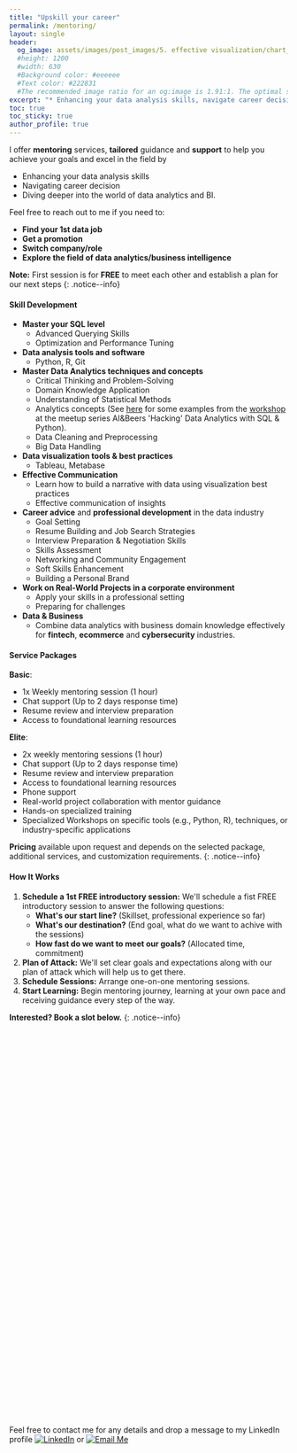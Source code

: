 ```yaml
---
title: "Upskill your career"
permalink: /mentoring/
layout: single
header:
  og_image: assets/images/post_images/5. effective visualization/chart_og.jpg
  #height: 1200
  #width: 630
  #Background color: #eeeeee
  #Text color: #222831
  #The recommended image ratio for an og:image is 1.91:1. The optimal size would be 1200 x 630.
excerpt: "* Enhancing your data analysis skills, navigate career decisions, dive deeper into the world of data analytics and BI. The first introductory session is for free."
toc: true
toc_sticky: true
author_profile: true
---
```


I offer **mentoring** services, **tailored** guidance and **support** to help you achieve your goals and excel in the field by 
* Enhancing your data analysis skills
* Navigating career decision
* Diving deeper into the world of data analytics and BI. 

Feel free to reach out to me if you need to:
* **Find your 1st data job**
* **Get a promotion**
* **Switch company/role**
* **Explore the field of data analytics/business intelligence**

**Note:** First session is for **FREE** to meet each other and establish a plan for our next steps
{: .notice--info}

#### **Skill Development**
- **Master your SQL level**
   * Advanced Querying Skills
   * Optimization and Performance Tuning
- **Data analysis tools and software**
   * Python, R, Git
- **Master Data Analytics techniques and concepts**
   * Critical Thinking and Problem-Solving
   * Domain Knowledge Application
   * Understanding of Statistical Methods
   * Analytics concepts (See [here](https://github.com/angeanto/ai_and_beers_hacking_data_and_analytics/blob/main/Hacking_Data_Analytics_with_SQL_%26_Python.ipynb) for some examples from the [workshop](https://www.meetup.com/ai-and-beers/events/297355998/) at the meetup series AI&Beers 'Hacking' Data Analytics with SQL & Python).
   * Data Cleaning and Preprocessing
   * Big Data Handling
- **Data visualization tools & best practices**
   * Tableau, Metabase
- **Effective Communication**
   * Learn how to build a narrative with data using visualization best practices
   * Effective communication of insights
- **Career advice** and **professional development** in the data industry
   * Goal Setting
   * Resume Building and Job Search Strategies
   * Interview Preparation & Negotiation Skills
   * Skills Assessment
   * Networking and Community Engagement
   * Soft Skills Enhancement
   * Building a Personal Brand
- **Work on Real-World Projects in a corporate environment**
   * Apply your skills in a professional setting
   * Preparing for challenges
- **Data & Business**
   * Combine data analytics with business domain knowledge effectively for **fintech**, **ecommerce** and **cybersecurity** industries.

#### **Service Packages**

**Basic**:
- 1x Weekly mentoring session (1 hour)
- Chat support (Up to 2 days response time)
- Resume review and interview preparation
- Access to foundational learning resources

**Elite**:
- 2x weekly mentoring sessions (1 hour)
- Chat support (Up to 2 days response time)
- Resume review and interview preparation
- Access to foundational learning resources
- Phone support
- Real-world project collaboration with mentor guidance
- Hands-on specialized training
- Specialized Workshops on specific tools (e.g., Python, R), techniques, or industry-specific applications

**Pricing** available upon request and depends on the selected package, additional services, and customization requirements.
{: .notice--info}

#### **How It Works**

1. **Schedule a 1st FREE introductory session:** We'll schedule a fist FREE introductory session to answer the following questions: 
   * **What's our start line?** (Skillset, professional experience so far)
   * **What's our destination?** (End goal, what do we want to achive with the sessions)
   * **How fast do we want to meet our goals?** (Allocated time, commitment)
2. **Plan of Attack:** We'll set clear goals and expectations along with our plan of attack which will help us to get there.
3. **Schedule Sessions:** Arrange one-on-one mentoring sessions.
4. **Start Learning:** Begin mentoring journey, learning at your own pace and receiving guidance every step of the way.

**Interested? Book a slot below.**
{: .notice--info}

<!-- Calendly inline widget begin -->
<div class="calendly-inline-widget" data-url="https://calendly.com/antonisangelakis" style="min-width:320px;height:700px;"></div>
<script type="text/javascript" src="https://assets.calendly.com/assets/external/widget.js" async></script>
<!-- Calendly inline widget end -->

<!-- Calendly badge widget begin -->
<link href="https://assets.calendly.com/assets/external/widget.css" rel="stylesheet">
<script src="https://assets.calendly.com/assets/external/widget.js" type="text/javascript" async></script>
<script type="text/javascript">window.onload = function() { Calendly.initBadgeWidget({ url: 'https://calendly.com/antonisangelakis', text: 'Getting started with a FREE 45min session 🚀', color: '#0069ff', textColor: '#ffffff', branding: true }); }</script>
<!-- Calendly badge widget end -->

Feel free to contact me for any details and drop a message to my LinkedIn profile [![LinkedIn](https://img.shields.io/badge/LinkedIn-Profile-blue?style=for-the-badge&logo=linkedin)](https://www.linkedin.com/in/antonios-angelakis-249899101/) or [![Email Me](https://img.shields.io/badge/Email%20Me-Contact%20Now-red?style=for-the-badge&logo=gmail)](mailto:antonisagg@outlook.com)
